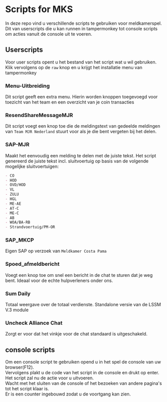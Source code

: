 # Scripts for MKS

In deze repo vind u verschillende scripts te gebruiken voor meldkamerspel.  
Dit van userscripts die u kan runnen in tampermonkey tot console scripts om acties vanuit de console uit te voeren.  

## Userscripts

Voor user scripts opent u het bestand van het script wat u wil gebruiken.  
Klik vervolgens op de ``raw`` knop en u krijgt het installatie menu van tampermonkey

### Menu-Uitbreiding

Dit script geeft een extra menu. Hierin worden knoppen toegevoegd voor toezicht van het team en een overzicht van je coin transacties

### ResendShareMessageMJR

Dit script voegt een knop toe die de meldingstext van gedeelde meldingen van `Team MJR Nederland` stuurt voor als je die bent vergeten bij het delen.

### SAP-MJR

Maakt het eenvoudig een melding te delen met de juiste tekst.
Het script genereerd de juiste tekst incl. sluitvoertuig op basis van de volgende mogelijke sluitvoertuigen:

```md
- CO
- HOD
- OVD/HOD
- VL
- ZULU
- HGL
- ME-AE
- AT-C
- ME-C
- AB
- WOA/BA-RB
- Strandvoertuig/PM-OR
```

### SAP_MKCP

Eigen SAP op verzoek van `Meldkamer Costa Pama`

### Spoed_afmeldbericht

Voegt een knop toe om snel een bericht in de chat te sturen dat je weg bent. Ideaal voor de echte hulpverleners onder ons.

### Sum Daily

Totaal weergave over de totaal verdienste. Standalone versie van de LSSM V.3 module

### Uncheck Alliance Chat

Zorgt er voor dat het vinkje voor de chat standaard is uitgeschakeld.

## console scripts

Om een console script te gebruiken opend u in het spel de console van uw browser(F12).  
Vervolgens plakt u de code van het script in de console en drukt op enter.  
Het script zal nu de actie voor u uitvoeren.  
Wacht met het sluiten van de console of het bezoeken van andere pagina's tot het script klaar is.  
Er is een counter ingebouwd zodat u de voortgang kan zien.

